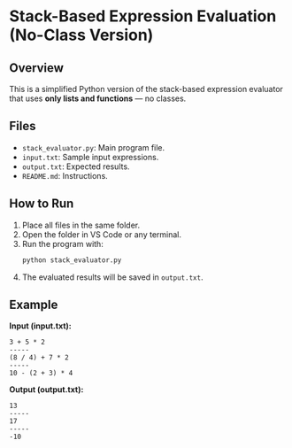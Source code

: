# Stack-Based Expression Evaluation (No-Class Version)

## Overview
This is a simplified Python version of the stack-based expression evaluator that uses **only lists and functions** — no classes.

## Files
- `stack_evaluator.py`: Main program file.
- `input.txt`: Sample input expressions.
- `output.txt`: Expected results.
- `README.md`: Instructions.

## How to Run
1. Place all files in the same folder.
2. Open the folder in VS Code or any terminal.
3. Run the program with:
   ```bash
   python stack_evaluator.py
   ```
4. The evaluated results will be saved in `output.txt`.

## Example
**Input (input.txt):**
```
3 + 5 * 2
-----
(8 / 4) + 7 * 2
-----
10 - (2 + 3) * 4
```

**Output (output.txt):**
```
13
-----
17
-----
-10
```
